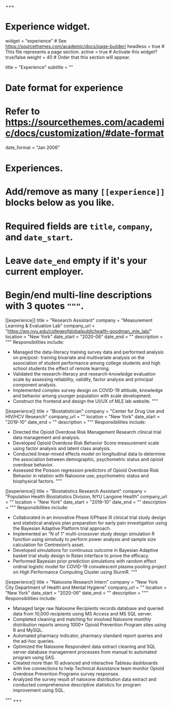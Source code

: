 +++
# Experience widget.
widget = "experience"  # See https://sourcethemes.com/academic/docs/page-builder/
headless = true  # This file represents a page section.
active = true  # Activate this widget? true/false
weight = 40  # Order that this section will appear.

title = "Experience"
subtitle = ""

# Date format for experience
#   Refer to https://sourcethemes.com/academic/docs/customization/#date-format
date_format = "Jan 2006"

# Experiences.
#   Add/remove as many `[[experience]]` blocks below as you like.
#   Required fields are `title`, `company`, and `date_start`.
#   Leave `date_end` empty if it's your current employer.
#   Begin/end multi-line descriptions with 3 quotes `"""`.
[[experience]]
  title = "Research Assistant"
  company = "Measurement Learning & Evaluation Lab"
  company_url = "https://wp.nyu.edu/collegeofglobalpublichealth-goodman_mle_lab/"
  location = "New York"
  date_start = "2020-06"
  date_end = ""
  description = """
  Responsibilities include:
  
  * Managed the data-literacy training survey data and performed analysis on pre/post- training bivariate and multivariate analysis on the association of student performance among college students and high school students the effect of remote learning.
  * Validated the research-literacy and research-knowledge evaluation scale by assessing reliability, validity, factor analysis and principal component analysis.
  * Implemented complex survey design on COVID-19 attitude, knowledge and behavior among younger population with scale development.
  * Construct the frontend and design the UI/UX of MLE lab website.
  """

[[experience]]
  title = "Biostatistician"
  company = "Center for Drug Use and HIV/HCV Research"
  company_url = ""
  location = "New York"
  date_start = "2019-10"
  date_end = ""
  description = """
  Responsibilities include:
  
  * Directed the Opioid Overdose Risk Management Research clinical trial data management and analysis.
  * Developed Opioid Overdose Risk Behavior Score measurement scale using factor analysis and latent class analysis.
  * Conducted linear-mixed effects model on longitudinal data to determine the association between demographic, psychometric status and opioid overdose behavior.
  * Assessed the Poisson regression predictors of Opioid Overdose Risk Behavior in relation with Naloxone use, psychometric status and biophysical factors.
  """

[[experience]]
  title = "Biostatistics Research Assistant"
  company = "Population Health Biostatistics Division, NYU Langone Health"
  company_url = ""
  location = "New York"
  date_start = "2019-10"
  date_end = ""
  description = """
  Responsibilities include:
  
  * Collaborated in an innovative Phase II/Phase III clinical trial study design and statistical analysis plan preparation for early pain investigation using the Bayesian Adaptive Platform trial approach.
  * Implemented an “N of 1” multi-crossover study design simulation R function using simstudy to perform power analysis and sample size calculation for Centrexion’s asset.
  * Developed simulations for continuous outcome in Bayesian Adaptive basket trial study design in Rstan interface to prove the efficacy.
  * Performed Bayesian prior prediction simulations with random effect ordinal logistic model for COVID-19 convalescent plasma pooling project on High Performance Computing Cluster using SlurmR.
  """

[[experience]]
  title = "Naloxone Research Intern"
  company = "New York City Department of Health and Mental Hygiene"
  company_url = ""
  location = "New York"
  date_start = "2020-06"
  date_end = ""
  description = """
  Responsibilities include:
  
  * Managed large raw Naloxone Recipients records database and queried data from 10,000 recipients using MS Access and MS SQL server.
  * Completed cleaning and matching for involved Naloxone monthly distribution reports among 1000+ Opioid Prevention Program sites using R and MySQL.
  * Automated pharmacy indicator, pharmacy standard report queries and the ad-hoc queries.
  * Optimized the Naloxone Respondent data extract cleaning and SQL server database management processes from manual to automated program using SAS.
  * Created more than 10 advanced and interactive Tableau dashboards with live connections to help Technical Assistance team monitor Opioid Overdose Prevention Programs survey responses.
  * Analyzed the survey result of naloxone distribution data extract and conducted comprehensive descriptive statistics for program improvement using SQL.
  
  """
+++
